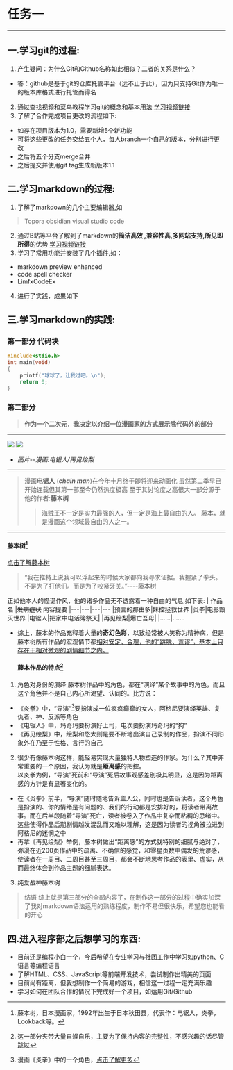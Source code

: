 # 任务一 
---
## 一.学习git的过程:
1. 产生疑问：为什么Git和Github名称如此相似？二者的关系是什么？
  - 答：github是基于git的仓库托管平台（远不止于此），因为只支持Git作为唯一的版本库格式进行托管而得名
2. 通过查找视频和菜鸟教程学习git的概念和基本用法 [学习视频链接](https://www.bilibili.com/video/BV1s3411g7PS/?spm_id_from=333.337.search-card.all.click&vd_source=7e11b3cb45a4a68157b34aca3b0d381d)
3. 了解了合作完成项目更改的流程如下:
  - 如存在项目版本为1.0，需要新增5个新功能
  - 可将这些更改的任务交给五个人，每人branch一个自己的版本，分别进行更改
  - 之后将五个分支merge合并
  - 之后提交并使用git tag生成新版本1.1

## 二.学习markdown的过程:

  1. 了解了markdown的几个主要编辑器,如
  >Topora
  >obsidian
  >visual studio code

  2. 通过B站等平台了解到了markdown的**简洁高效 ,兼容性高,多网站支持,所见即所得**的优势 [学习视频链接](https://www.bilibili.com/video/BV1hG411p7fX/?spm_id_from=333.337.search-card.all.click&vd_source=7e11b3cb45a4a68157b34aca3b0d381d)
  3. 学习了常用功能并安装了几个插件,如：
   - markdown preview enhanced
   - code spell checker
   - LimfxCodeEx
  4. 进行了实践，成果如下
## 三.学习markdown的实践:
### 第一部分 代码块
```c
#include<stdio.h>
int main(void)
{
    printf("球球了，让我过吧。\n");
    return 0;
}
```
### 第二部分
  >**作为一个二次元，我决定以介绍一位漫画家的方式展示除代码外的部分**
---
![](2022-09-24-00-41-01.png)
![](2022-09-24-02-28-03.png)
- *图片--漫画:电锯人/再见绘梨*
- ---
>漫画**电锯人** (***chain man***)在今年十月终于即将迎来动画化
虽然第二季早已开始连载但其第一部至今仍然热度极高
至于其讨论度之高很大一部分源于他的作者:**藤本树**
>>海贼王不一定是实力最强的人，但一定是海上最自由的人。
藤本，就是漫画这个领域最自由的人之一。
---
#### 藤本树[^1]

[点击了解藤本树](https://www.bilibili.com/video/BV1rK4y1r7tJ/?spm_id_from=333.337.search-card.all.click&vd_source=7e11b3cb45a4a68157b34aca3b0d381d)
> “我在推特上说我可以浮起来的时候大家都向我寻求证据。我握紧了拳头。不是为了打他们。而是为了咬紧牙关。”----藤本树

正如他本人的怪诞作风，他的诸多作品无不透露着一种自由的气息,如下表:
|  作品名 |~~发病症状~~ 内容提要
|---|---|---|---
|预言的那由多|妹控拯救世界
|炎拳|电影毁灭世界
|电锯人|把家中电话簿祭天|
|再见绘梨|爆亡吾母|
|......|.......

- 综上，藤本的作品充释着大量的**奇幻色彩**，以致经常被人笑称为精神病，但是藤本树所有作品的宏观情节都<u>相对安定、合理，他的“跳脱、荒谬”，基本上只存在于相对微观的剧情细节之内。</u>
  #### 藤本作品的特点[^2]
1. 角色对身份的演绎
  藤本树作品中的角色，都在“演绎”某个故事中的角色，而且这个角色并不是自己内心所渴望、认同的。比方说：
 -  《炎拳》中，“导演“[^3]要扮演成一位疯疯癫癫的女人，阿格尼要演绎英雄、复仇者、神、反派等角色
 -  《电锯人》中，玛奇玛要扮演好上司，电次要扮演玛奇玛的“狗”
 -  《再见绘梨》中，绘梨和悠太则是要不断地出演自己录制的作品，扮演不同形象外在乃至于性格、言行的自己
  2. 很少有像藤本树这样，能轻易实现大量独特人物塑造的作家。为什么？其中非常重要的一个原因，我认为就是**距离感**的把控。    
  以炎拳为例，“导演”死前和“导演”死后故事观感差别极其明显，这是因为距离感的方针是有显著变化的。
  - 在《炎拳》前半，“导演”随时随地告诉主人公，同时也是告诉读者，这个角色是扮演的、你的情绪是有问题的、我们的行动都是安排好的，将读者带离故事。而在后半段随着“导演”死亡，读者被卷入了作品中复杂而粘稠的思绪中。
  这些使得作品后期剧情越发混乱而又难以理解，这是因为读者的视角被拉进到阿格尼的迷惘之中
- 再拿《再见绘梨》举例，藤本树做出“距离感”的方式就特别的细腻与绝对了，弥漫在近200页作品中的疏离、不确信的感觉，和零星页数中偶发的荒谬感，使读者在一周目、二周目甚至三周目，都会不断地思考作品的表里、虚实，从而最终体会到作品主题的细腻表达。
3. 纯爱战神藤本树
  > 结语
  综上就是第三部分的全部内容了，在制作这一部分的过程中确实加深了我对markdown语法运用的熟练程度，制作不易但很快乐，希望您也能看的开心
## 四.进入程序部之后想学习的东西:
- 目前还是编程小白一个，今后希望在专业学习与社团工作中学习如python、C语言等编程语言
- 了解HTML、CSS、JavaScript等前端开发技术，尝试制作出精美的页面
- 目前尚有距离，但我想制作一个简易的游戏，相信这一过程一定充满乐趣
- 学习如何在团队合作的情况下完成好一个项目，如运用Git/Github
[^1]:藤本树，日本漫画家，1992年出生于日本秋田县，代表作：电锯人，炎拳，Lookback等。
[^2]:这一部分夹带大量自娱自乐，主要为了保持内容的完整性，不感兴趣的话尽管跳过
[^3]:漫画《炎拳》中的一个角色，[点击了解更多](https://zh.moegirl.org.cn/%E6%89%98%E5%98%89%E5%A1%94)